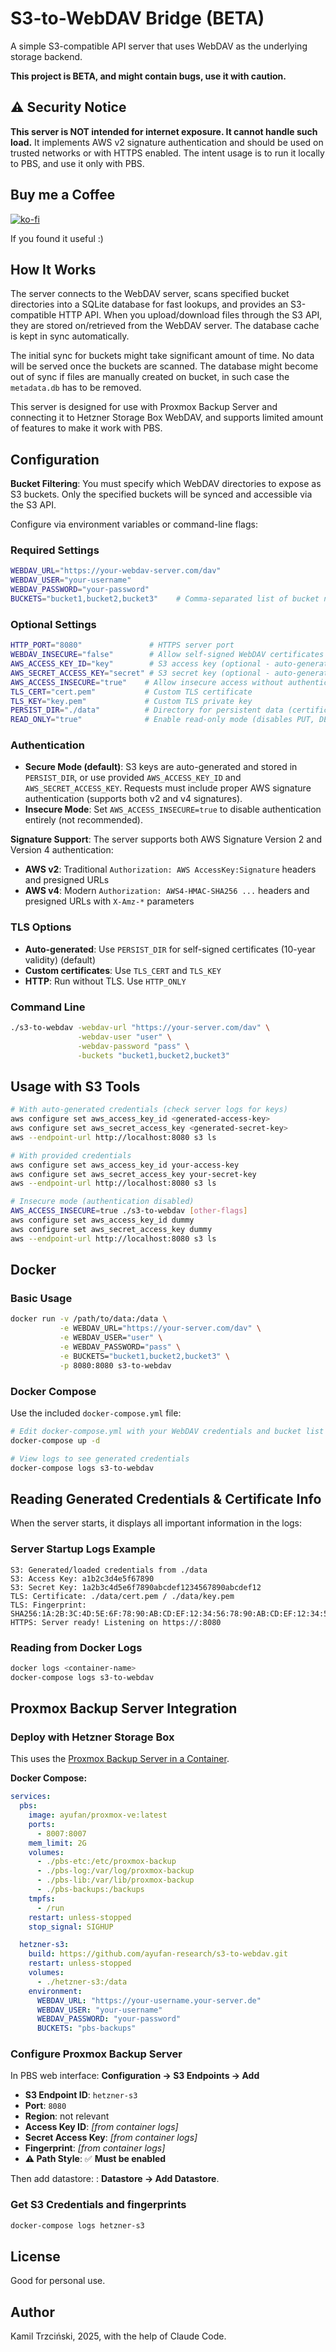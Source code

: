 # S3-to-WebDAV Bridge (BETA)

A simple S3-compatible API server that uses WebDAV as the underlying storage backend.

**This project is BETA, and might contain bugs, use it with caution.**

## ⚠️ Security Notice

**This server is NOT intended for internet exposure. It cannot handle such load.** It implements AWS v2 signature authentication and should be used on trusted networks or with HTTPS enabled. The intent usage is to run it locally to PBS, and use it only with PBS.

## Buy me a Coffee

[![ko-fi](https://ko-fi.com/img/githubbutton_sm.svg)](https://ko-fi.com/Y8Y8GCP24)

If you found it useful :)

## How It Works

The server connects to the WebDAV server, scans specified bucket directories into a SQLite database for fast lookups, and provides an S3-compatible HTTP API. When you upload/download files through the S3 API, they are stored on/retrieved from the WebDAV server. The database cache is kept in sync automatically.

The initial sync for buckets might take significant amount of time. No data will be served once the buckets are scanned. The database might become out of sync if files are manually created on bucket, in such case the `metadata.db` has to be removed.

This server is designed for use with Proxmox Backup Server and connecting it to Hetzner Storage Box WebDAV, and supports limited amount of features to make it work with PBS.

## Configuration

**Bucket Filtering**: You must specify which WebDAV directories to expose as S3 buckets. Only the specified buckets will be synced and accessible via the S3 API.

Configure via environment variables or command-line flags:

### Required Settings

```bash
WEBDAV_URL="https://your-webdav-server.com/dav"
WEBDAV_USER="your-username"
WEBDAV_PASSWORD="your-password"
BUCKETS="bucket1,bucket2,bucket3"    # Comma-separated list of bucket names to sync
```

### Optional Settings

```bash
HTTP_PORT="8080"               # HTTPS server port
WEBDAV_INSECURE="false"        # Allow self-signed WebDAV certificates
AWS_ACCESS_KEY_ID="key"        # S3 access key (optional - auto-generated if not provided)
AWS_SECRET_ACCESS_KEY="secret" # S3 secret key (optional - auto-generated if not provided)
AWS_ACCESS_INSECURE="true"    # Allow insecure access without authentication
TLS_CERT="cert.pem"           # Custom TLS certificate
TLS_KEY="key.pem"             # Custom TLS private key
PERSIST_DIR="./data"          # Directory for persistent data (certificates and S3 keys)
READ_ONLY="true"              # Enable read-only mode (disables PUT, DELETE operations)
```

### Authentication

- **Secure Mode (default)**: S3 keys are auto-generated and stored in `PERSIST_DIR`, or use provided `AWS_ACCESS_KEY_ID` and `AWS_SECRET_ACCESS_KEY`. Requests must include proper AWS signature authentication (supports both v2 and v4 signatures).
- **Insecure Mode**: Set `AWS_ACCESS_INSECURE=true` to disable authentication entirely (not recommended).

**Signature Support**: The server supports both AWS Signature Version 2 and Version 4 authentication:
- **AWS v2**: Traditional `Authorization: AWS AccessKey:Signature` headers and presigned URLs
- **AWS v4**: Modern `Authorization: AWS4-HMAC-SHA256 ...` headers and presigned URLs with `X-Amz-*` parameters

### TLS Options

- **Auto-generated**: Use `PERSIST_DIR` for self-signed certificates (10-year validity) (default)
- **Custom certificates**: Use `TLS_CERT` and `TLS_KEY`
- **HTTP**: Run without TLS. Use `HTTP_ONLY`

### Command Line

```bash
./s3-to-webdav -webdav-url "https://your-server.com/dav" \
               -webdav-user "user" \
               -webdav-password "pass" \
               -buckets "bucket1,bucket2,bucket3"
```

## Usage with S3 Tools

```bash
# With auto-generated credentials (check server logs for keys)
aws configure set aws_access_key_id <generated-access-key>
aws configure set aws_secret_access_key <generated-secret-key>
aws --endpoint-url http://localhost:8080 s3 ls

# With provided credentials
aws configure set aws_access_key_id your-access-key
aws configure set aws_secret_access_key your-secret-key
aws --endpoint-url http://localhost:8080 s3 ls

# Insecure mode (authentication disabled)
AWS_ACCESS_INSECURE=true ./s3-to-webdav [other-flags]
aws configure set aws_access_key_id dummy
aws configure set aws_secret_access_key dummy
aws --endpoint-url http://localhost:8080 s3 ls
```

## Docker

### Basic Usage

```bash
docker run -v /path/to/data:/data \
           -e WEBDAV_URL="https://your-server.com/dav" \
           -e WEBDAV_USER="user" \
           -e WEBDAV_PASSWORD="pass" \
           -e BUCKETS="bucket1,bucket2,bucket3" \
           -p 8080:8080 s3-to-webdav
```

### Docker Compose

Use the included `docker-compose.yml` file:

```bash
# Edit docker-compose.yml with your WebDAV credentials and bucket list
docker-compose up -d

# View logs to see generated credentials
docker-compose logs s3-to-webdav
```

## Reading Generated Credentials & Certificate Info

When the server starts, it displays all important information in the logs:

### Server Startup Logs Example

```
S3: Generated/loaded credentials from ./data
S3: Access Key: a1b2c3d4e5f67890
S3: Secret Key: 1a2b3c4d5e6f7890abcdef1234567890abcdef12
TLS: Certificate: ./data/cert.pem / ./data/key.pem
TLS: Fingerprint: SHA256:1A:2B:3C:4D:5E:6F:78:90:AB:CD:EF:12:34:56:78:90:AB:CD:EF:12:34:56:78:90:AB:CD:EF:12:34:56:78:90
HTTPS: Server ready! Listening on https://:8080
```

### Reading from Docker Logs

```bash
docker logs <container-name>
docker-compose logs s3-to-webdav
```

## Proxmox Backup Server Integration

### Deploy with Hetzner Storage Box

This uses the [Proxmox Backup Server in a Container](https://github.com/ayufan/pve-backup-server-dockerfiles).

**Docker Compose:**

```yaml
services:
  pbs:
    image: ayufan/proxmox-ve:latest
    ports:
      - 8007:8007
    mem_limit: 2G
    volumes:
      - ./pbs-etc:/etc/proxmox-backup
      - ./pbs-log:/var/log/proxmox-backup
      - ./pbs-lib:/var/lib/proxmox-backup
      - ./pbs-backups:/backups
    tmpfs:
      - /run
    restart: unless-stopped
    stop_signal: SIGHUP

  hetzner-s3:
    build: https://github.com/ayufan-research/s3-to-webdav.git
    restart: unless-stopped
    volumes:
      - ./hetzner-s3:/data
    environment:
      WEBDAV_URL: "https://your-username.your-server.de"
      WEBDAV_USER: "your-username"
      WEBDAV_PASSWORD: "your-password"
      BUCKETS: "pbs-backups"
```

### Configure Proxmox Backup Server

In PBS web interface: **Configuration → S3 Endpoints → Add**

- **S3 Endpoint ID**: `hetzner-s3`
- **Port**: `8080`
- **Region**: not relevant
- **Access Key ID**: *[from container logs]*
- **Secret Access Key**: *[from container logs]*
- **Fingerprint**: *[from container logs]*
- **⚠️ Path Style**: ✅ **Must be enabled**

Then add datastore: : **Datastore → Add Datastore**.

### Get S3 Credentials and fingerprints

```bash
docker-compose logs hetzner-s3
```

## License

Good for personal use.

## Author

Kamil Trzciński, 2025, with the help of Claude Code.
